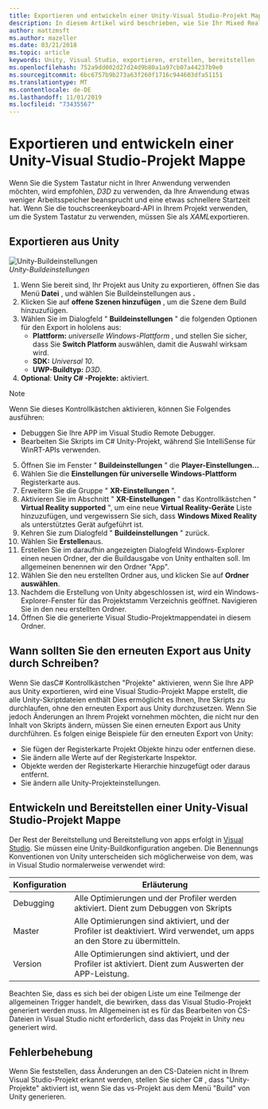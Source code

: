```yaml
---
title: Exportieren und entwickeln einer Unity-Visual Studio-Projekt Mappe
description: In diesem Artikel wird beschrieben, wie Sie Ihr Mixed Reality-Projekt aus Unity exportieren, sodass Sie in Visual Studio erstellen und bereitstellen können.
author: mattzmsft
ms.author: mazeller
ms.date: 03/21/2018
ms.topic: article
keywords: Unity, Visual Studio, exportieren, erstellen, bereitstellen
ms.openlocfilehash: 752a9dd002d27d24d9b80a1a97cb07a44237b9e0
ms.sourcegitcommit: 6bc6757b9b273a63f260f1716c944603dfa51151
ms.translationtype: MT
ms.contentlocale: de-DE
ms.lasthandoff: 11/01/2019
ms.locfileid: "73435567"
---
```

# <a name="exporting-and-building-a-unity-visual-studio-solution"></a>Exportieren und entwickeln einer Unity-Visual Studio-Projekt Mappe

Wenn Sie die System Tastatur nicht in Ihrer Anwendung verwenden möchten, wird empfohlen, *D3D* zu verwenden, da Ihre Anwendung etwas weniger Arbeitsspeicher beansprucht und eine etwas schnellere Startzeit hat. Wenn Sie die touchscreenkeyboard-API in Ihrem Projekt verwenden, um die System Tastatur zu verwenden, müssen Sie als *XAML*exportieren.

## <a name="how-to-export-from-unity"></a>Exportieren aus Unity

![Unity-Buildeinstellungen](images/unitybuildsettings-300px.png)<br>
*Unity-Buildeinstellungen*

1. Wenn Sie bereit sind, Ihr Projekt aus Unity zu exportieren, öffnen Sie das Menü **Datei** , und wählen Sie Buildeinstellungen aus **.**
2. Klicken Sie auf **offene Szenen hinzufügen** , um die Szene dem Build hinzuzufügen.
3. Wählen Sie im Dialogfeld " **Buildeinstellungen** " die folgenden Optionen für den Export in hololens aus:
   * **Plattform:** *universelle Windows-Plattform* , und stellen Sie sicher, dass Sie **Switch Platform** auswählen, damit die Auswahl wirksam wird.
   * **SDK:** *Universal 10*.
   * **UWP-Buildtyp:** *D3D*.
4. **Optional**: **Unity C# -Projekte:** aktiviert.

>[!NOTE]
>Wenn Sie dieses Kontrollkästchen aktivieren, können Sie Folgendes ausführen:
>* Debuggen Sie Ihre APP im Visual Studio Remote Debugger.
>* Bearbeiten Sie Skripts im C# Unity-Projekt, während Sie IntelliSense für WinRT-APIs verwenden.

5. Öffnen Sie im Fenster " **Buildeinstellungen** " die **Player-Einstellungen...**
6. Wählen Sie die **Einstellungen für universelle Windows-Plattform** Registerkarte aus.
7. Erweitern Sie die Gruppe " **XR-Einstellungen** ".
8. Aktivieren Sie im Abschnitt " **XR-Einstellungen** " das Kontrollkästchen " **Virtual Reality supported** ", um eine neue **Virtual Reality-Geräte** Liste hinzuzufügen, und vergewissern Sie sich, dass **Windows Mixed Reality** als unterstütztes Gerät aufgeführt ist.
9. Kehren Sie zum Dialogfeld " **Buildeinstellungen** " zurück.
10. Wählen Sie **Erstellen**aus.
11. Erstellen Sie im daraufhin angezeigten Dialogfeld Windows-Explorer einen neuen Ordner, der die Buildausgabe von Unity enthalten soll. Im allgemeinen benennen wir den Ordner "App".
12. Wählen Sie den neu erstellten Ordner aus, und klicken Sie auf **Ordner auswählen**.
13. Nachdem die Erstellung von Unity abgeschlossen ist, wird ein Windows-Explorer-Fenster für das Projektstamm Verzeichnis geöffnet. Navigieren Sie in den neu erstellten Ordner.
14. Öffnen Sie die generierte Visual Studio-Projektmappendatei in diesem Ordner.

## <a name="when-to-re-export-from-unity"></a>Wann sollten Sie den erneuten Export aus Unity durch Schreiben?

Wenn Sie dasC# Kontrollkästchen "Projekte" aktivieren, wenn Sie Ihre APP aus Unity exportieren, wird eine Visual Studio-Projekt Mappe erstellt, die alle Unity-Skriptdateien enthält Dies ermöglicht es Ihnen, Ihre Skripts zu durchlaufen, ohne den erneuten Export aus Unity durchzusetzen. Wenn Sie jedoch Änderungen an Ihrem Projekt vornehmen möchten, die nicht nur den Inhalt von Skripts ändern, müssen Sie einen erneuten Export aus Unity durchführen. Es folgen einige Beispiele für den erneuten Export von Unity:
* Sie fügen der Registerkarte Projekt Objekte hinzu oder entfernen diese.
* Sie ändern alle Werte auf der Registerkarte Inspektor.
* Objekte werden der Registerkarte Hierarchie hinzugefügt oder daraus entfernt.
* Sie ändern alle Unity-Projekteinstellungen.

## <a name="building-and-deploying-a-unity-visual-studio-solution"></a>Entwickeln und Bereitstellen einer Unity-Visual Studio-Projekt Mappe

Der Rest der Bereitstellung und Bereitstellung von apps erfolgt in [Visual Studio](using-visual-studio.md). Sie müssen eine Unity-Buildkonfiguration angeben. Die Benennungs Konventionen von Unity unterscheiden sich möglicherweise von dem, was in Visual Studio normalerweise verwendet wird:

|  Konfiguration  |  Erläuterung | 
|----------|----------|
|  Debugging  |  Alle Optimierungen und der Profiler werden aktiviert. Dient zum Debuggen von Skripts | 
|  Master  |  Alle Optimierungen sind aktiviert, und der Profiler ist deaktiviert. Wird verwendet, um apps an den Store zu übermitteln. | 
|  Version  |  Alle Optimierungen sind aktiviert, und der Profiler ist aktiviert. Dient zum Auswerten der APP-Leistung. | 

Beachten Sie, dass es sich bei der obigen Liste um eine Teilmenge der allgemeinen Trigger handelt, die bewirken, dass das Visual Studio-Projekt generiert werden muss. Im Allgemeinen ist es für das Bearbeiten von CS-Dateien in Visual Studio nicht erforderlich, dass das Projekt in Unity neu generiert wird.

## <a name="troubleshooting"></a>Fehlerbehebung

Wenn Sie feststellen, dass Änderungen an den CS-Dateien nicht in Ihrem Visual Studio-Projekt erkannt werden, stellen Sie sicher C# , dass "Unity-Projekte" aktiviert ist, wenn Sie das vs-Projekt aus dem Menü "Build" von Unity generieren.
